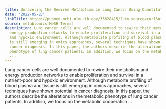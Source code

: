 ```yaml
---
title: Unraveling the Rewired Metabolism in Lung Cancer Using Quantitative NMR Metabolomics
date: '2022-05-28'
linkTitle: https://pubmed.ncbi.nlm.nih.gov/35628415/?utm_source=curl&utm_medium=rss&utm_campaign=pubmed-2&utm_content=1Zkrxt7ktlCbHBXEV3v65xxSnkSWNsJ1A6Fq3gBniKhGfIUslK&fc=20210907212339&ff=20220531212847&v=2.17.6
source: metablomics[MeSH Terms]
description: Lung cancer cells are well documented to rewire their metabolism and
  energy production networks to enable proliferation and survival in a nutrient-poor
  and hypoxic environment. Although metabolite profiling of blood plasma and tissue
  is still emerging in omics approaches, several techniques have shown potential in
  cancer diagnosis. In this paper, the authors describe the alterations in the metabolic
  phenotype of lung cancer patients. In addition, we focus on the metabolic cooperation
  ...
---
```

Lung cancer cells are well documented to rewire their metabolism and energy production networks to enable proliferation and survival in a nutrient-poor and hypoxic environment. Although metabolite profiling of blood plasma and tissue is still emerging in omics approaches, several techniques have shown potential in cancer diagnosis. In this paper, the authors describe the alterations in the metabolic phenotype of lung cancer patients. In addition, we focus on the metabolic cooperation ...